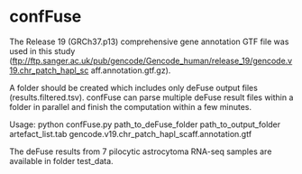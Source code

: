 # confFuse

The Release 19 (GRCh37.p13) comprehensive gene annotation GTF file was used in this study (ftp://ftp.sanger.ac.uk/pub/gencode/Gencode_human/release_19/gencode.v19.chr_patch_hapl_sc aff.annotation.gtf.gz). 

A folder should be created which includes only deFuse output files (results.filtered.tsv). confFuse can parse multiple deFuse result files within a folder in parallel and finish the computation within a few minutes.

Usage: python confFuse.py path_to_deFuse_folder path_to_output_folder artefact_list.tab gencode.v19.chr_patch_hapl_scaff.annotation.gtf


The deFuse results from 7 pilocytic astrocytoma RNA-seq samples are available in folder test_data.

